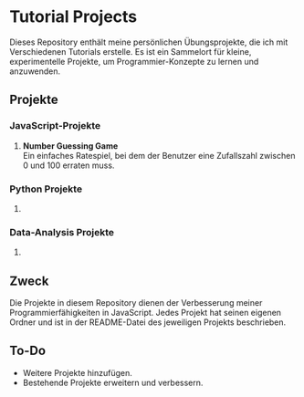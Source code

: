 # Tutorial Projects

Dieses Repository enthält meine persönlichen Übungsprojekte, die ich mit Verschiedenen Tutorials erstelle. Es ist ein Sammelort für kleine, experimentelle Projekte, um Programmier-Konzepte zu lernen und anzuwenden. 

## Projekte

### JavaScript-Projekte
1. **Number Guessing Game**  
   Ein einfaches Ratespiel, bei dem der Benutzer eine Zufallszahl zwischen 0 und 100 erraten muss.

### Python Projekte

1.

### Data-Analysis Projekte

1. 

## Zweck

Die Projekte in diesem Repository dienen der Verbesserung meiner Programmierfähigkeiten in JavaScript. Jedes Projekt hat seinen eigenen Ordner und ist in der README-Datei des jeweiligen Projekts beschrieben.

## To-Do

- Weitere Projekte hinzufügen.
- Bestehende Projekte erweitern und verbessern.
